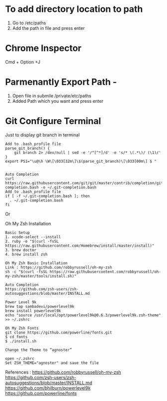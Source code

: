 # To add directory location to path
1. Go to /etc/paths
2. Add the path in file and press enter

# Chrome Inspector
Cmd + Option +J

# Parmenantly Export Path - 
1. Open file in submile /private/etc/paths
2. Added Path which you want and press enter

# Git Configure Terminal
Just to display git branch in terminal
```
Add to .bash_profile file
parse_git_branch() {
    git branch 2> /dev/null | sed -e '/^[^*]/d' -e 's/* \(.*\)/ (\1)/'
}
export PS1="\u@\h \W\[\033[32m\]\$(parse_git_branch)\[\033[00m\] $ "


Auto Completion
curl https://raw.githubusercontent.com/git/git/master/contrib/completion/git-completion.bash -o ~/.git-completion.bash
Add to .bash_profile file
if [ -f ~/.git-completion.bash ]; then
  . ~/.git-completion.bash
fi
```

Or

Oh My Zsh Installation
```
Basic Setup
1. xcode-select --install
2. ruby -e "$(curl -fsSL https://raw.githubusercontent.com/Homebrew/install/master/install)"
3. brew doctor
4. brew install zsh

Oh My Zsh Basic Installation
Link : https://github.com/robbyrussell/oh-my-zsh
sh -c "$(curl -fsSL https://raw.githubusercontent.com/robbyrussell/oh-my-zsh/master/tools/install.sh)"

Auto Completion
https://github.com/zsh-users/zsh-autosuggestions/blob/master/INSTALL.md

Power Level 9k
brew tap sambadevi/powerlevel9k
brew install powerlevel9k
echo "source /usr/local/opt/powerlevel9k@0.6.3/powerlevel9k.zsh-theme" >> ~/.zshrc

Oh My Zsh Fonts
git clone https://github.com/powerline/fonts.git
$ cd fonts
$ ./install.sh

Change the Theme to “agnoster”

open ~/.zshrc
Set ZSH_THEME="agnoster" and save the file
```
References :
https://github.com/robbyrussell/oh-my-zsh
https://github.com/zsh-users/zsh-autosuggestions/blob/master/INSTALL.md
https://github.com/bhilburn/powerlevel9k
https://github.com/powerline/fonts
